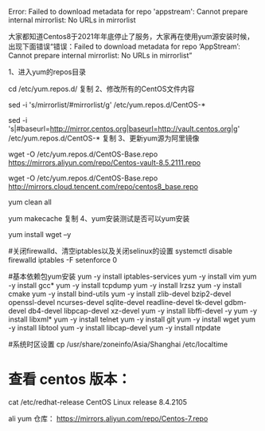 Error: Failed to download metadata for repo 'appstream': Cannot prepare internal mirrorlist: No URLs in mirrorlist

大家都知道Centos8于2021年年底停止了服务，大家再在使用yum源安装时候，
出现下面错误“错误：Failed to download metadata for repo 
‘AppStream’: Cannot prepare internal mirrorlist: No URLs in mirrorlist”

1、进入yum的repos目录

cd /etc/yum.repos.d/
复制
2、修改所有的CentOS文件内容

sed -i 's/mirrorlist/#mirrorlist/g' /etc/yum.repos.d/CentOS-*

sed -i 's|#baseurl=http://mirror.centos.org|baseurl=http://vault.centos.org|g' /etc/yum.repos.d/CentOS-*
复制
3、更新yum源为阿里镜像

wget -O /etc/yum.repos.d/CentOS-Base.repo https://mirrors.aliyun.com/repo/Centos-vault-8.5.2111.repo

wget -O /etc/yum.repos.d/CentOS-Base.repo http://mirrors.cloud.tencent.com/repo/centos8_base.repo

yum clean all

yum makecache
复制
4、yum安装测试是否可以yum安装

yum install wget –y


#关闭firewalld、清空iptables以及关闭selinux的设置
   systemctl disable firewalld
   iptables -F
   setenforce 0

#基本依赖包yum安装
   yum -y install iptables-services
   yum -y install vim
   yum -y install gcc*
   yum -y install tcpdump
   yum -y install lrzsz
   yum -y install cmake
   yum -y install bind-utils
   yum -y install zlib-devel bzip2-devel openssl-devel ncurses-devel sqlite-devel readline-devel tk-devel gdbm-devel db4-devel libpcap-devel xz-devel
   yum -y install libffi-devel -y
   yum -y install libxml*
   yum -y install telnet
   yum -y install git
   yum -y install wget
   yum -y install libtool
   yum -y install libcap-devel
   yum -y install ntpdate

#系统时区设置
cp /usr/share/zoneinfo/Asia/Shanghai  /etc/localtime


# 查看 centos 版本：
cat /etc/redhat-release
CentOS Linux release 8.4.2105


ali yum 仓库：
https://mirrors.aliyun.com/repo/Centos-7.repo